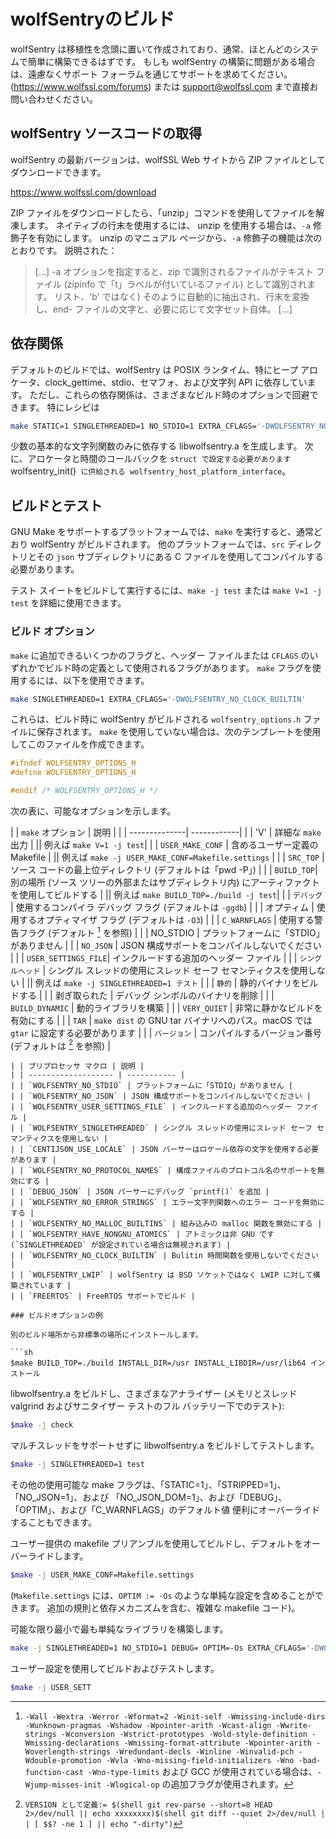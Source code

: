 # wolfSentryのビルド

wolfSentry は移植性を念頭に置いて作成されており、通常、ほとんどのシステムで簡単に構築できるはずです。 もしも
wolfSentry の構築に問題がある場合は、遠慮なくサポート フォーラムを通じてサポートを求めてください。
(<https://www.wolfssl.com/forums>) または [support@wolfssl.com](mailto:support@wolfssl.com) まで直接お問い合わせください。

## wolfSentry ソースコードの取得

wolfSentry の最新バージョンは、wolfSSL Web サイトから ZIP ファイルとしてダウンロードできます。

<https://www.wolfssl.com/download>

ZIP ファイルをダウンロードしたら、「unzip」コマンドを使用してファイルを解凍します。 ネイティブの行末を使用するには、
unzip を使用する場合は、`-a` 修飾子を有効にします。 unzip のマニュアル ページから、`-a` 修飾子の機能は次のとおりです。
説明された：

> [...] -a オプションを指定すると、zip で識別されるファイルがテキスト ファイル (zipinfo で「t」ラベルが付いているファイル) として識別されます。
> リスト、'b' ではなく) そのように自動的に抽出され、行末を変換し、end-
> ファイルの文字と、必要に応じて文字セット自体。 [...]

## 依存関係

デフォルトのビルドでは、wolfSentry は POSIX ランタイム、特にヒープ アロケータ、clock_gettime、stdio、セマフォ、および文字列 API に依存しています。 ただし、これらの依存関係は、さまざまなビルド時のオプションで回避できます。 特にレシピは

```sh
make STATIC=1 SINGLETHREADED=1 NO_STDIO=1 EXTRA_CFLAGS='-DWOLFSENTRY_NO_CLOCK_BUILTIN -DWOLFSENTRY_NO_MALLOC_BUILTIN'
```

少数の基本的な文字列関数のみに依存する libwolfsentry.a を生成します。 次に、アロケータと時間のコールバックを `struct で設定する必要があります
`wolfsentry_init()` に供給される wolfsentry_host_platform_interface`。

## ビルドとテスト

GNU Make をサポートするプラットフォームでは、`make` を実行すると、通常どおり wolfSentry がビルドされます。 他のプラットフォームでは、`src` ディレクトリとその `json` サブディレクトリにある C ファイルを使用してコンパイルする必要があります。

テスト スイートをビルドして実行するには、`make -j test` または `make V=1 -j test` を詳細に使用できます。


### ビルド オプション

`make` に追加できるいくつかのフラグと、ヘッダー ファイルまたは `CFLAGS` のいずれかでビルド時の定義として使用されるフラグがあります。 `make` フラグを使用するには、以下を使用できます。

```sh
make SINGLETHREADED=1 EXTRA_CFLAGS='-DWOLFSENTRY_NO_CLOCK_BUILTIN'
```

これらは、ビルド時に wolfSentry がビルドされる `wolfsentry_options.h` ファイルに保存されます。 `make` を使用していない場合は、次のテンプレートを使用してこのファイルを作成できます。

```c
#ifndef WOLFSENTRY_OPTIONS_H
#define WOLFSENTRY_OPTIONS_H

#endif /* WOLFSENTRY_OPTIONS_H */
```

次の表に、可能なオプションを示します。

| | `make` オプション | 説明 |
| | --------------| ------------|
| | 'V' | 詳細な `make` 出力 |
|| 例えば `make V=1 -j test`|
| | `USER_MAKE_CONF` | 含めるユーザー定義の Makefile |
|| 例えば `make -j USER_MAKE_CONF=Makefile.settings` |
| | `SRC_TOP` | ソース コードの最上位ディレクトリ (デフォルトは「pwd -P」) |
| | `BUILD_TOP`| 別の場所 (ソース ツリーの外部またはサブディレクトリ内) にアーティファクトを使用してビルドする |
|| 例えば `make BUILD_TOP=./build -j test`|
| | `デバッグ` | 使用するコンパイラ デバッグ フラグ (デフォルトは `-ggdb`) |
| | オプティム | 使用するオプティマイザ フラグ (デフォルトは `-O3`) |
| | `C_WARNFLAGS` | 使用する警告フラグ (デフォルト [^1] を参照) |
| | NO_STDIO | プラットフォームに「STDIO」がありません |
| | `NO_JSON` | JSON 構成サポートをコンパイルしないでください |
| | `USER_SETTINGS_FILE`| インクルードする追加のヘッダー ファイル |
| | `シングルヘッド` | シングル スレッドの使用にスレッド セーフ セマンティクスを使用しない |
|| 例えば `make -j SINGLETHREADED=1 テスト` |
| | `静的` | 静的バイナリをビルドする |
| | 剥ぎ取られた | デバッグ シンボルのバイナリを削除 |
| | `BUILD_DYNAMIC` | 動的ライブラリを構築 |
| | `VERY_QUIET` | 非常に静かなビルドを有効にする |
| | `TAR` | `make dist` の GNU tar バイナリへのパス。macOS では `gtar` に設定する必要があります |
| | `バージョン` | コンパイルするバージョン番号 (デフォルトは [^2] を参照) |

[^1]: `-Wall -Wextra -Werror -Wformat=2 -Winit-self -Wmissing-include-dirs -Wunknown-pragmas -Wshadow -Wpointer-arith -Wcast-align -Wwrite-strings -Wconversion -Wstrict-prototypes -Wold-style-definition -Wmissing-declarations -Wmissing-format-attribute -Wpointer-arith -Woverlength-strings -Wredundant-decls -Winline -Winvalid-pch -Wdouble-promotion -Wvla -Wno-missing-field-initializers -Wno -bad-function-cast -Wno-type-limits` および GCC が使用されている場合は、`-Wjump-misses-init -Wlogical-op` の追加フラグが使用されます。

[^2]: `VERSION として定義:= $(shell git rev-parse --short=8 HEAD 2>/dev/null || echo xxxxxxxx)$(shell git diff --quiet 2>/dev/null | | [ $$? -ne 1 ] || echo "-dirty")`


```
| | プリプロセッサ マクロ | 説明 |
| | ------------------- | ----------- |
| | `WOLFSENTRY_NO_STDIO` | プラットフォームに「STDIO」がありません |
| | `WOLFSENTRY_NO_JSON` | JSON 構成サポートをコンパイルしないでください |
| | `WOLFSENTRY_USER_SETTINGS_FILE` | インクルードする追加のヘッダー ファイル |
| | `WOLFSENTRY_SINGLETHREADED` | シングル スレッドの使用にスレッド セーフ セマンティクスを使用しない |
| | `CENTIJSON_USE_LOCALE` | JSON パーサーはロケール依存の文字を使用する必要があります |
| | `WOLFSENTRY_NO_PROTOCOL_NAMES` | 構成ファイルのプロトコル名のサポートを無効にする |
| | `DEBUG_JSON` | JSON パーサーにデバッグ `printf()` を追加 |
| | `WOLFSENTRY_NO_ERROR_STRINGS` | エラー文字列関数へのエラー コードを無効にする |
| | `WOLFSENTRY_NO_MALLOC_BUILTINS` | 組み込みの malloc 関数を無効にする |
| | `WOLFSENTRY_HAVE_NONGNU_ATOMICS` | アトミックは非 GNU です (`SINGLETHREADED` が設定されている場合は無視されます) |
| | `WOLFSENTRY_NO_CLOCK_BUILTIN` | Bulitin 時間関数を使用しないでください |
| | `WOLFSENTRY_LWIP` | wolfSentry は BSD ソケットではなく LWIP に対して構築されています |
| | `FREERTOS` | FreeRTOS サポートでビルド |

### ビルドオプションの例

別のビルド場所から非標準の場所にインストールします。

```sh
$make BUILD_TOP=./build INSTALL_DIR=/usr INSTALL_LIBDIR=/usr/lib64 インストール
```

libwolfsentry.a をビルドし、さまざまなアナライザー (メモリとスレッド
valgrind およびサニタイザー テストのフル バッテリー下でのテスト):

```sh
$make -j check
```

マルチスレッドをサポートせずに libwolfsentry.a をビルドしてテストします。

```sh
$make -j SINGLETHREADED=1 test
```

その他の使用可能な make フラグは、「STATIC=1」、「STRIPPED=1」、「NO_JSON=1」、および
「NO_JSON_DOM=1」、および「DEBUG」、「OPTIM」、および「C_WARNFLAGS」のデフォルト値
便利にオーバーライドすることもできます。

ユーザー提供の makefile プリアンブルを使用してビルドし、デフォルトをオーバーライドします。

```sh
$make -j USER_MAKE_CONF=Makefile.settings
```

(`Makefile.settings` には、`OPTIM := -Os` のような単純な設定を含めることができます。
追加の規則と依存メカニズムを含む、複雑な makefile コード)。

可能な限り最小で最も単純なライブラリを構築します。

```sh
make -j SINGLETHREADED=1 NO_STDIO=1 DEBUG= OPTIM=-Os EXTRA_CFLAGS='-DWOLFSENTRY_NO_CLOCK_BUILTIN -DWOLFSENTRY_NO_MALLOC_BUILTIN -DWOLFSENTRY_NO_ERROR_STRINGS -Wno-error=inline -Wno-inline'
```

ユーザー設定を使用してビルドおよびテストします。

```sh
$make -j USER_SETT